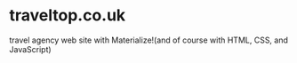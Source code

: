 # traveltop.co.uk
travel agency web site with Materialize!(and of course with HTML, CSS, and JavaScript)
